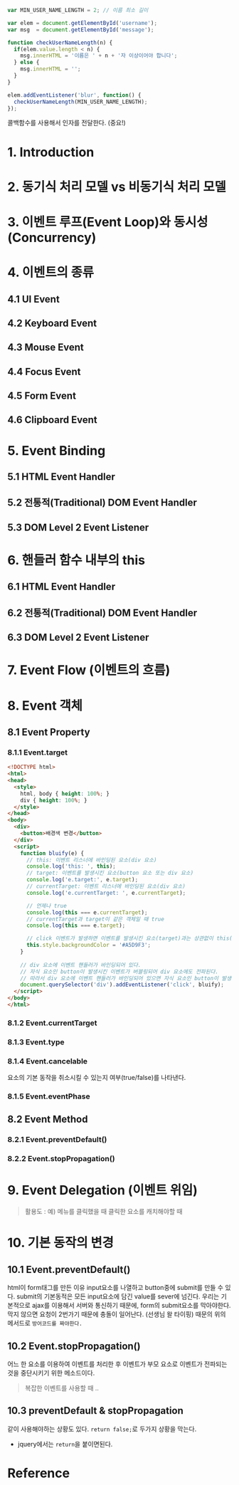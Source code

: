```js
var MIN_USER_NAME_LENGTH = 2; // 이름 최소 길이

var elem = document.getElementById('username');
var msg  = document.getElementById('message');

function checkUserNameLength(n) {
  if(elem.value.length < n) {
    msg.innerHTML = '이름은 ' + n + '자 이상이어야 합니다';
  } else {
    msg.innerHTML = '';
  }
}

elem.addEventListener('blur', function() {
  checkUserNameLength(MIN_USER_NAME_LENGTH);
});
```
콜백함수를 사용해서 인자를 전달한다. (중요!)

# 1. Introduction

# 2. 동기식 처리 모델 vs 비동기식 처리 모델

# 3. 이벤트 루프(Event Loop)와 동시성(Concurrency)

# 4. 이벤트의 종류
## 4.1 UI Event
## 4.2 Keyboard Event
## 4.3 Mouse Event
## 4.4 Focus Event
## 4.5 Form Event
## 4.6 Clipboard Event

# 5. Event Binding
## 5.1 HTML Event Handler
## 5.2 전통적(Traditional) DOM Event Handler
## 5.3 DOM Level 2 Event Listener

# 6. 핸들러 함수 내부의 this
## 6.1 HTML Event Handler
## 6.2 전통적(Traditional) DOM Event Handler
## 6.3 DOM Level 2 Event Listener

# 7. Event Flow (이벤트의 흐름)

# 8. Event 객체
## 8.1 Event Property
### 8.1.1 Event.target
```html
<!DOCTYPE html>
<html>
<head>
  <style>
    html, body { height: 100%; }
    div { height: 100%; }
  </style>
</head>
<body>
  <div>
    <button>배경색 변경</button>
  </div>
  <script>
    function bluify(e) {
      // this: 이벤트 리스너에 바인딩된 요소(div 요소)
      console.log('this: ', this);
      // target: 이벤트를 발생시킨 요소(button 요소 또는 div 요소)
      console.log('e.target:', e.target);
      // currentTarget: 이벤트 리스너에 바인딩된 요소(div 요소)
      console.log('e.currentTarget: ', e.currentTarget);

      // 언제나 true
      console.log(this === e.currentTarget);
      // currentTarget과 target이 같은 객체일 때 true
      console.log(this === e.target);

      // click 이벤트가 발생하면 이벤트를 발생시킨 요소(target)과는 상관없이 this(이벤트 리스너에 바인딩된 요소(div 요소))의 배경색이 변경된다.
      this.style.backgroundColor = '#A5D9F3';
    }
    
    // div 요소에 이벤트 핸들러가 바인딩되어 있다. 
    // 자식 요소인 button이 발생시킨 이벤트가 버블링되어 div 요소에도 전파된다.
    // 따라서 div 요소에 이벤트 핸들러가 바인딩되어 있으면 자식 요소인 button이 발생시킨 이벤트를 div 요소에서도 핸들링할 수 있다.
    document.querySelector('div').addEventListener('click', bluify);
  </script>
</body>
</html>
```
### 8.1.2 Event.currentTarget
### 8.1.3 Event.type
### 8.1.4 Event.cancelable
요소의 기본 동작을 취소시킬 수 있는지 여부(true/false)를 나타낸다.

### 8.1.5 Event.eventPhase

## 8.2 Event Method
### 8.2.1 Event.preventDefault()
### 8.2.2 Event.stopPropagation()

# 9. Event Delegation (이벤트 위임)
> 활용도 : 예) 메뉴를 클릭했을 때 클릭한 요소를 캐치해야할 때

# 10. 기본 동작의 변경
## 10.1 Event.preventDefault()
html이 form태그를 만든 이유
input요소를 나열하고 button중에 submit를 만들 수 있다. submit의 기본동적은 모든 input요소에 담긴 value를 sever에 넘긴다. 우리는 기본적으로 ajax를 이용해서 서버와 통신하기 때문에, form의 submit요소를 막아야한다. 막지 않으면 요청이 2번가기 때문에 충돌이 일어난다. (선생님 왈 타이핑) 때문의 위의 메서드로 `방어코드를 짜야한다.`

## 10.2 Event.stopPropagation()
어느 한 요소를 이용하여 이벤트를 처리한 후 이벤트가 부모 요소로 이벤트가 전파되는 것을 중단시키기 위한 메소드이다.
> 복잡한 이벤트를 사용할 때 ..

## 10.3 preventDefault & stopPropagation
같이 사용해야하는 상황도 있다.
`return false;`로 두가지 상황을 막는다.
- jquery에서는 `return`을 붙이면된다.

# Reference